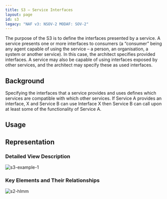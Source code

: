 ```yaml
---
title: S3 – Service Interfaces
layout: page
id: s3
legacy: "NAF v3: NSOV-2 MODAF: SOV-2"
---
```



The purpose of the S3 is to define the interfaces presented by a
service. A service presents one or more interfaces to consumers (a
“consumer” being any agent capable of using the service – a person, an
organisation, a system or another service). In this case, the architect
specifies provided interfaces. A service may also be capable of using
interfaces exposed by other services, and the architect may specify
these as used interfaces.

## Background

Specifying the interfaces that a service provides and uses defines which
services are compatible with which other services. If Service A provides
an interface, X and Service B can use Interface X then Service B can
call upon at least some of the functionality of Service A.

## Usage

## Representation

### Detailed View Description

![s3-example-1](http://nafdocs.org/wp-content/uploads/2013/06/s3-example-1.png)

### Key Elements and Their Relationships

![s2-hlmm](http://nafdocs.org/wp-content/uploads/2013/06/s2-hlmm.png)


